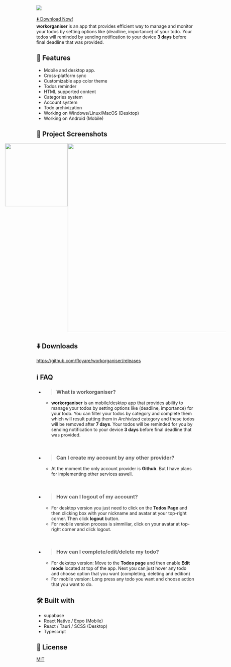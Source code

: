 ## <img src="https://github.com/floyare/workorganiser/assets/40760726/05706d8c-369f-450f-ad8c-702352fedba5">
<a style="text-align: center;"> [⬇️ Download Now!](https://github.com/hellzerg/optimizer/releases) </a> <br>
<b> workorganiser </b> is an app that provides efficient way to manage and monitor your todos by setting options like (deadline, importance) of your todo. Your todos will reminded by sending notification to your device <b>3 days</b> before final deadline that was provided.

## 💜 Features
  - Mobile and desktop app.
  - Cross-platform sync
  - Customizable app color theme
  - Todos reminder
  - HTML supported content
  - Categories system
  - Account system
  - Todo archivization
  - Working on Windows/Linux/MacOS (Desktop)
  - Working on Android (Mobile)

## 📸 Project Screenshots
  <div style="display: flex; flex-direction: row; justify-content: center; align-items: flex-start">
      <img src="https://github.com/floyare/workorganiser/assets/40760726/4c09496f-e99c-43a6-8ab7-64262df2462c" width="200">
      <img src="https://github.com/floyare/workorganiser/assets/40760726/bf47bb3a-6482-411d-9c09-00bf5431ba79" width="600">
  </div>
  
## ⬇️ Downloads
https://github.com/floyare/workorganiser/releases
  
## ℹ FAQ
  - > ### What is <b>workorganiser</b>?
      - <b>workorganiser</b> is an mobile/desktop app that provides ability to manage your todos by setting options like (deadline, importance) for your todo. You can filter your todos by category and complete them which will result putting them in <i>Archivized</i> category and these todos will be removed after <b>7 days</b>. Your todos will be reminded for you by sending notification to your device <b>3 days</b> before final deadline that was provided.
   <br>
   
  - > ### Can I create my account by any other provider?
      - At the moment the only account provider is <b>Github</b>. But I have plans for implementing other services aswell.
  <br>
  
  - > ### How can I logout of my account?
      - For desktop version you just need to click on the <b>Todos Page</b> and then clicking box with your nickname and avatar at your top-right corner. Then click <b>logout</b> button.
      - For mobile version process is simmiliar, click on your avatar at top-right corner and click logout.

  <br>
  
  - > ### How can I complete/edit/delete my todo?
      - For dekstop version: Move to the <b>Todos page</b> and then enable <b>Edit mode</b> located at top of the app. Next you can just hover any todo and choose option that you want (completing, deleting and edition)
      - For mobile version: Long press any todo you want and choose action that you want to do.
  
## 🛠 Built with
  - supabase
  - React Native / Expo (Mobile)
  - React / Tauri / SCSS (Desktop)
  - Typescript

## 📝 License
  [MIT](https://choosealicense.com/licenses/mit/)
